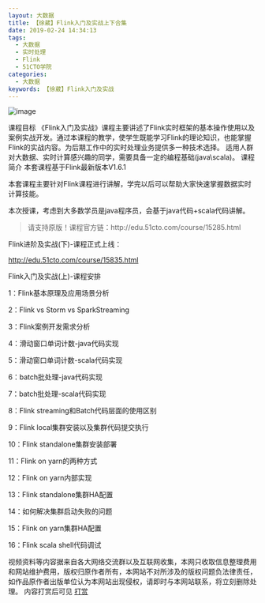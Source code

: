 ```yaml
---
layout: 大数据
title: 【徐葳】Flink入门及实战上下合集
date: 2019-02-24 14:34:13
tags:
  - 大数据
  - 实时处理
  - Flink
  - 51CTO学院
categories:
  - 大数据
keywords: 【徐葳】Flink入门及实战
---
```

![image](https://s11.51cto.com/images/201706/07/e45e84d1500cbf2780e85bd5a74357e3.jpg)

课程目标
《Flink入门及实战》课程主要讲述了Flink实时框架的基本操作使用以及案例实战开发。通过本课程的教学，使学生既能学习Flink的理论知识，也能掌握Flink的实战内容。为后期工作中的实时处理业务提供多一种技术选择。
适用人群
对大数据、实时计算感兴趣的同学，需要具备一定的编程基础(java\scala)。
课程简介
本套课程基于Flink最新版本V1.6.1

本套课程主要针对Flink课程进行讲解，学完以后可以帮助大家快速掌握数据实时计算技能。  

本次授课，考虑到大多数学员是java程序员，会基于java代码+scala代码讲解。
<!-- more -->
<blockquote class="blockquote-center">
请支持原版！课程官方链：http://edu.51cto.com/course/15285.html
</blockquote>
Flink进阶及实战(下)-课程正式上线：

http://edu.51cto.com/course/15835.html

Flink入门及实战(上)-课程安排 

1：Flink基本原理及应用场景分析

2：Flink vs Storm vs SparkStreaming

3：Flink案例开发需求分析

4：滑动窗口单词计数-java代码实现

5：滑动窗口单词计数-scala代码实现

6：batch批处理-java代码实现

7：batch批处理-scala代码实现

8：Flink streaming和Batch代码层面的使用区别

9：Flink local集群安装以及集群代码提交执行

10：Flink standalone集群安装部署

11：Flink on yarn的两种方式

12：Flink on yarn内部实现

13：Flink standalone集群HA配置

14：如何解决集群启动失败的问题

15：Flink on yarn集群HA配置

16：Flink scala shell代码调试
<div class="post-copyright">
    <div class="post-copyright__author">
      <span class="post-copyright-meta">视频资料等内容据来自各大网络交流群以及互联网收集，本网只收取信息整理费用和网站维护费用，版权归原作者所有，本网站不对所涉及的版权问题负法律责任，如作品原作者出版单位认为本网站出现侵权，请即时与本网站联系，将立刻删除处理。 内容打赏后可见</span>
      <span class="post-copyright-info"><a href="http://t.cn/EfMHScv ">打赏</a></span>
    </div>
</div>


